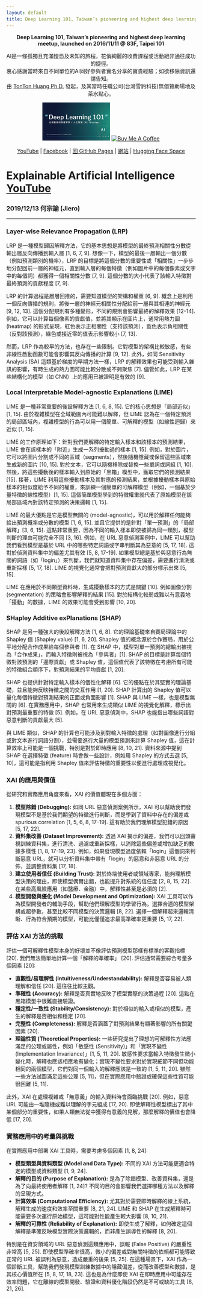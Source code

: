 ```yaml
---
layout: default
title: Deep Learning 101, Taiwan’s pioneering and highest deep learning meetup, launched on 2016/11/11 @ 83F, Taipei 101
---
```


<p align="center">
  <strong>Deep Learning 101, Taiwan’s pioneering and highest deep learning meetup, launched on 2016/11/11 @ 83F, Taipei 101</strong>  
</p>
<p align="center">
  AI是一條孤獨且充滿惶恐及未知的旅程，花俏絢麗的收費課程或活動絕非通往成功的捷徑。<br>
  衷心感謝當時來自不同單位的AI同好參與者實名分享的寶貴經驗；如欲移除資訊還請告知。<br>
  由 <a href="https://www.twman.org/" target="_blank">TonTon Huang Ph.D.</a> 發起，及其當時任職公司(台灣雪豹科技)無償贊助場地及茶水點心。<br>
</p>  
<p align="center">
  <a href="https://huggingface.co/spaces/DeepLearning101/Deep-Learning-101-FAQ" target="_blank">
    <img src="https://github.com/Deep-Learning-101/.github/blob/main/images/DeepLearning101.JPG?raw=true" alt="Deep Learning 101" width="180"></a>
    <a href="https://www.buymeacoffee.com/DeepLearning101" target="_blank"><img src="https://cdn.buymeacoffee.com/buttons/v2/default-red.png" alt="Buy Me A Coffee" style="height: 100px !important;width: 180px !important;" ></a>
</p>
<p align="center">
  <a href="https://www.youtube.com/@DeepLearning101" target="_blank">YouTube</a> |
  <a href="https://www.facebook.com/groups/525579498272187/" target="_blank">Facebook</a> |
  <a href="https://deep-learning-101.github.io/"> 回 GitHub Pages</a> |
  <a href="http://DeepLearning101.TWMAN.ORG" target="_blank">網站</a> |
  <a href="https://huggingface.co/DeepLearning101" target="_blank">Hugging Face Space</a>
</p>


# Explainable Artificial Intelligence [YouTube](https://www.youtube.com/watch?v=1Mu0Wm_X1DQ)

### 2019/12/13	何宗諭 (Jiero)

---

### Layer-wise Relevance Propagation (LRP)

LRP 是一種模型歸因解釋方法，它的基本思想是將模型的最終預測相關性分數從輸出層反向傳播到輸入層 [1, 6, 7, 9]. 想像一下，模型的最後一層輸出一個分數（例如預測類別的機率），LRP 的目標是將這個分數的重要性或「相關性」一步步地分配回前一層的神經元，直到輸入層的每個特徵（例如圖片中的每個像素或文字中的每個詞）都獲得一個相關性分數 [7, 9]. 這個分數的大小代表了該輸入特徵對最終預測的貢獻程度 [7, 9].

LRP 的計算過程是層層回推的，需要知道模型的架構和權重 [6, 9]. 概念上是利用一個反向傳播的規則，將後一層的神經元相關性分配給前一層與其相連的神經元 [9, 12, 13]. 這個分配規則有多種變形，不同的規則會影響最終的解釋效果 [12-14]. 例如，它可以計算每個像素的貢獻值，並將其顯示在圖片上，通常用熱力圖 (heatmap) 的形式呈現，紅色表示正相關性（支持該預測），藍色表示負相關性（反對該預測），綠色或接近零的值表示影響較小 [7, 13].

然而，LRP 作為較早的方法，也存在一些限制。它對模型的架構比較敏感，有些非線性啟動函數可能會影響其反向傳播的計算 [9, 12]. 此外，如同 Sensitivity Analysis (SA) 這類基於梯度的早期方法一樣，LRP 的解釋效果也可能受到輸入雜訊的影響，有時生成的熱力圖可能比較分散或不夠聚焦 [7]. 儘管如此，LRP 在某些結構化的模型（如 CNN）上的應用已被證明是有效的 [9].

### Local Interpretable Model-agnostic Explanations (LIME)

LIME 是一種非常重要的後設解釋方法 [1, 6, 8, 15]. 它的核心思想是「局部近似」[1, 15]. 由於複雜模型在全域範圍內可能難以解釋，但 LIME 認為在一個特定預測的局部區域內，複雜模型的行為可以用一個簡單、可解釋的模型（如線性迴歸）來近似 [1, 15].

LIME 的工作原理如下：針對我們要解釋的特定輸入樣本和該樣本的預測結果，LIME 會在該樣本的「附近」生成一系列擾動過的樣本 [1, 15]. 例如，對於圖片，它可以將圖片分割成不同的區域（segments），然後隨機隱藏或保留這些區域來生成新的圖片 [10, 15]. 對於文本，它可以隨機移除或替換一些單詞或詞組 [1, 10]. 然後，將這些擾動後的樣本輸入到原始的「黑箱」模型中，獲取它們的預測結果 [15]. 接著，LIME 利用這些擾動樣本及其對應的預測結果，並根據擾動樣本與原始樣本的相似度給予不同的權重，來訓練一個簡單的可解釋模型（例如，一個基於少量特徵的線性模型）[1, 15]. 這個簡單模型學到的特徵權重就代表了原始模型在該局部區域內對該特定預測的決策邏輯 [1, 15].

LIME 的最大優點是它是模型無關的 (model-agnostic)，可以用於解釋任何能夠給出預測概率或分數的模型 [1, 6, 15]. 並且它提供的是針對「單一預測」的「局部解釋」[3, 6, 15]. 這點非常重要，因為不同的輸入樣本即使被歸為同一類別，模型判斷的理由可能完全不同 [3, 16]. 例如，在 URL 惡意偵測案例中，LIME 可以幫助我們看到模型是基於 URL 中的哪些特定詞語或字串判斷其為惡意的 [5, 17, 18]. 這對於偵測資料集中的偏差尤其有效 [5, 8, 17-19]. 如果模型總是基於與惡意行為無關的詞語（如「login」）來判斷，我們就知道資料集中存在偏差，需要進行清洗或重新採樣 [5, 17, 18]. LIME 的視覺化通常會把對預測貢獻大的部分標示出來 [5, 15].

LIME 在應用於不同類型資料時，生成擾動樣本的方式是關鍵 [10]. 例如圖像分割 (segmentation) 的策略會影響解釋的結果 [15]. 對於結構化較弱或難以有意義地「擾動」的數據，LIME 的效果可能會受到影響 [10, 20].

### SHapley Additive exPlanations (SHAP)

SHAP 是另一種強大的後設解釋方法 [1, 6, 8]. 它的理論基礎來自賽局理論中的 Shapley 值 (Shapley value) [1, 6, 20]. Shapley 值的概念源於合作賽局，用於公平地分配合作成果給每個參與者 [1]. 在 SHAP 中，模型對單一預測的總輸出被視為「合作成果」，而輸入特徵則被視為「參與者」[1]. SHAP 的目標是計算每個特徵對該預測的「邊際貢獻」或 Shapley 值，這個值代表了該特徵在考慮所有可能的特徵組合順序下，對預測結果的平均貢獻 [1, 20].

SHAP 也提供針對特定輸入樣本的個性化解釋 [6]. 它的優點在於其堅實的理論基礎，並且能夠反映特徵之間的交互作用 [1, 20]. SHAP 計算出的 Shapley 值可以量化每個特徵對預測結果的正面或負面影響 [1]. SHAP 與 LIME 一樣，也是模型無關的 [6]. 在實務應用中，SHAP 也常用來生成類似 LIME 的視覺化解釋，標示出對預測最重要的特徵 [5]. 例如，在 URL 惡意偵測中，SHAP 也能指出哪些詞語對惡意判斷的貢獻最大 [5].

與 LIME 類似，SHAP 的計算也可能涉及到對輸入特徵的處理（如對圖像進行分組或對文本進行詞語分割），並需要進行大量的模型預測來計算 Shapley 值，這在計算效率上可能是一個挑戰，特別是對於即時應用 [8, 10, 21]. 資料來源中提到 SHAP 在選擇特徵 (feature) 時會做一些設計，例如用 Shapley 的方式去選 [5, 10]，這可能是指利用 Shapley 值來評估特徵的重要性以便進行處理或視覺化。

### XAI 的應用與價值

從研究和實務應用角度來看，XAI 的價值體現在多個方面：

1.  **模型除錯 (Debugging):** 如同 URL 惡意偵測案例所示，XAI 可以幫助我們發現模型不是基於我們期望的特徵進行判斷，而是學到了資料中存在的偏差或 spurious correlation [1, 5, 6, 8, 17-19]. 這有助於我們理解模型犯錯的原因 [5, 17, 22].
2.  **資料集改善 (Dataset Improvement):** 透過 XAI 揭示的偏差，我們可以回頭審視訓練資料集，進行清洗、過濾或重新採樣，以消除這些偏差或增加缺乏的數據多樣性 [1, 8, 17-19, 23]. 例如，如果發現模型過度依賴「login」這個詞來判斷惡意 URL，就可以分析資料集中帶有「login」的惡意和非惡意 URL 的分佈，並調整資料集 [17, 18].
3.  **建立使用者信任 (Building Trust):** 對於終端使用者或領域專家，能夠理解模型決策的理由，即使模型偶爾出錯，也能提升對系統的信任度 [2, 8, 15, 22]. 在某些高風險應用（如醫療、金融）中，解釋性甚至是必須的 [2].
4.  **模型開發與優化 (Model Development and Optimization):** XAI 工具可以作為模型開發者的輔助手段，幫助他們理解模型的學習行為，選擇合適的模型架構或超參數，甚至比較不同模型的決策邏輯 [8, 22]. 選擇一個解釋起來邏輯清晰、行為符合預期的模型，可能比僅僅追求最高準確率更重要 [5, 17, 22].

### 評估 XAI 方法的挑戰

評估一個可解釋性模型本身的好壞並不像評估預測模型那樣有標準的客觀指標 [20]. 我們無法簡單地計算一個「解釋的準確率」 [20]. 評估通常需要綜合考量多個因素 [20]:

*   **直觀性/易理解性 (Intuitiveness/Understandability):** 解釋是否容易被人類理解和信任 [20]. 這往往比較主觀。
*   **準確性 (Accuracy):** 解釋是否真實地反映了模型實際的決策過程 [20]. 這點在黑箱模型中很難直接驗證。
*   **穩定性/一致性 (Stability/Consistency):** 對於相似的輸入或相似的模型，產生的解釋是否相似和穩定 [20].
*   **完整性 (Completeness):** 解釋是否涵蓋了對預測結果有顯著影響的所有關鍵因素 [20].
*   **理論性質 (Theoretical Properties):** 一些研究提出了理想的可解釋性方法應滿足的公理或屬性，例如「敏感性 (Sensitivity)」和「實現不變性 (Implementation Invariance)」[1, 5, 11, 20]. 敏感性要求當輸入特徵發生微小變化時，解釋也應該相應地有變化；實現不變性要求對於實現細節不同但功能相同的兩個模型，它們對同一個輸入的解釋應該是一致的 [1, 5, 11, 20]. 雖然一些方法試圖滿足這些公理 [5, 11]，但在實際應用中驗證或確保這些性質可能很困難 [5, 11].

此外，XAI 在處理複雜或「無意義」的輸入資料時會面臨挑戰 [20]. 例如，惡意 URL 可能由一堆隨機或難以理解的字元組成 [17, 20]. 即使解釋性模型標出了其中某個部分的重要性，如果人類無法從中獲得有意義的見解，那麼解釋的價值也會降低 [17, 20].

### 實務應用中的考量與挑戰

在實際應用中部署 XAI 工具時，需要考慮多個因素 [1, 8, 24]:

*   **模型類型與資料類型 (Model and Data Type):** 不同的 XAI 方法可能更適合特定的模型或資料類型 [1, 9, 24].
*   **解釋的目的 (Purpose of Explanation):** 是為了除錯模型、改善資料集，還是為了向最終使用者解釋 [1, 24]? 不同的目的會影響我們選擇哪種方法以及解釋的呈現方式。
*   **計算效率 (Computational Efficiency):** 尤其對於需要即時解釋的線上系統，解釋生成的速度和效率至關重要 [8, 21, 24]. LIME 和 SHAP 在生成解釋時可能需要多次運行原始模型，這可能對性能產生較大影響 [8, 10, 21].
*   **解釋的可靠性 (Reliability of Explanation):** 即使生成了解釋，如何確定這個解釋是準確反映模型實際決策邏輯的，而非產生誤導性的解釋 [8, 20].

特別是在資安領域的 URL 惡意偵測這類應用中，誤報 (False Positive) 的嚴重性非常高 [5, 25]. 即使模型準確率很高，微小的偏差或對無關特徵的依賴都可能導致正常的 URL 被誤判為惡意，造成嚴重的後果 [5, 25]. 在這種場景下，XAI 作為一個診斷工具，幫助我們發現模型訓練數據中的隱藏偏差，從而改善模型和數據，是其核心價值所在 [5, 8, 17, 18, 23]. 這也是為什麼即使 XAI 在即時應用中可能存在效率問題，它在離線的模型開發、驗證和資料優化階段仍然是不可或缺的工具 [8, 21, 26].

